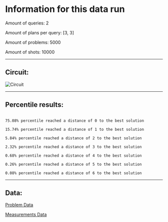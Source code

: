 # Information for this data run

Amount of queries: 2

Amount of plans per query: [3, 3]

Amount of problems: 5000

Amount of shots: 10000

<hr>

## Circuit:

![Circuit](circuit.png)

<hr>

## Percentile results:

```

75.08% percentile reached a distance of 0 to the best solution

15.74% percentile reached a distance of 1 to the best solution

5.84% percentile reached a distance of 2 to the best solution

2.32% percentile reached a distance of 3 to the best solution

0.68% percentile reached a distance of 4 to the best solution

0.26% percentile reached a distance of 5 to the best solution

0.08% percentile reached a distance of 6 to the best solution

```

<hr>

## Data:

[Problem Data](problems.csv)

[Measurements Data](measurements.csv)

